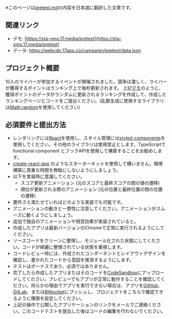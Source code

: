 ※このページは[pretest.md](https://github.com/17media/frontend-hq/blob/master/pretest.md)の内容を日本語に翻訳した文章です。

## 関連リンク

- デモ: [https://sta-vmo.17.media/pretest](https://sta-vmo.17.media/pretest)
- データ: https://webcdn.17app.co/campaign/pretest/data.json

## プロジェクト概要

10人のライバーが参加するイベントが開催されました。競争は激しく、ライバーが獲得するポイントはランキング上で毎秒更新されます。
上記[デモ](http://event.17.media/pretest)のように、獲得ポイントのデータがランダムに更新されるランキングを作成して、作成したランキングページとコードをご提出ください。(乱数生成に使用するライブラリは[Math.random](https://developer.mozilla.org/ja/docs/Web/JavaScript/Reference/Global_Objects/Math/random)を使用してください)


## 必須要件と提出方法

- レンダリングには[React](https://reactjs.org)を使用し、スタイル管理には[styled-components](https://www.styled-components.com)を使用してください。その他のライブラリは使用禁止とします。TypeScriptで functional component とフックAPIを使用して構築することをお勧めします。
- [create-react-app](https://github.com/facebook/create-react-app) のようなスターターキットを使用して構いません。環境構築に貴重な時間を無駄にしないようにしましょう。 
- 以下を実装時に意識してください。
  - スコア更新アニメーション (元のスコアと最終スコアの間の値の遷移)
  - 順位が更新される際のアニメーション (元の位置と最終位置の間の位置の遷移)
- 要件さえ満たせていればどのような実装でも可能です。
- アニメーションの動きと一貫性に注意してください。アニメーションがスムーズに動くようにしましょう。
- 追加で独自のアニメーションや視覚効果が実装されていると。
- 作成したアプリは最新バージョンのChromeで正常に実行されるようにしてください。
- ソースコードをクリーンに整理し、モジュール化された状態にしてください。コードが綺麗に整理されている状態を重視します。
- コードレビュー時には、作成されたコンポーネントとレイアウトデザインを確認し、書かれたコードから意図を推測するようにします。
- テストはボーナスであり、必須ではありません。
- 完了したら作成したアプリまたはそのコードを[CodeSandbox](https://codesandbox.io/)にアップロードしてください。プレビューでもアプリが正常に動作することを確認してください。何らかの理由でアプリを実行できない場合は、アプリを[GitHub](https://github.com/)、[GitLab](https://gitlab.com/)、または[Bitbucket](https://bitbucket.org/)にプッシュし、プロジェクトをこちらで確認できるように権限を設定してください。
- 上記の操作で公開したアプリケーションのリンクをメールでご連絡ください。このコードテストを提出した後はコードの編集を行わないでください。
